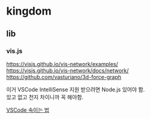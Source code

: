 # kingdom

## lib
### vis.js
https://visjs.github.io/vis-network/examples/  
https://visjs.github.io/vis-network/docs/network/  
https://github.com/vasturiano/3d-force-graph 

이거 VSCode IntelliSense 지원 받으려면 Node.js 있어야 함.  
있고 없고 천지 차이니까 꼭 해야함.

[VSCode 속이는 법](https://github.com/kuro11pow2/kingdom/blob/93e33d08db236ea06fc21b6397620465a48391e2/src/network_object.js#L5)